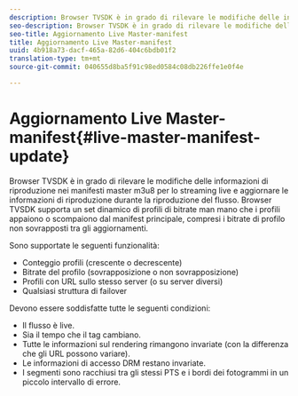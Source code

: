 ```yaml
---
description: Browser TVSDK è in grado di rilevare le modifiche delle informazioni di riproduzione nei manifesti master m3u8 per lo streaming live e aggiornare le informazioni di riproduzione durante la riproduzione del flusso. Browser TVSDK supporta un set dinamico di profili di bitrate man mano che i profili appaiono o scompaiono dal manifest principale, compresi i bitrate di profilo non sovrapposti tra gli aggiornamenti.
seo-description: Browser TVSDK è in grado di rilevare le modifiche delle informazioni di riproduzione nei manifesti master m3u8 per lo streaming live e aggiornare le informazioni di riproduzione durante la riproduzione del flusso. Browser TVSDK supporta un set dinamico di profili di bitrate man mano che i profili appaiono o scompaiono dal manifest principale, compresi i bitrate di profilo non sovrapposti tra gli aggiornamenti.
seo-title: Aggiornamento Live Master-manifest
title: Aggiornamento Live Master-manifest
uuid: 4b918a73-dacf-465a-82d6-404c6bdb01f2
translation-type: tm+mt
source-git-commit: 040655d8ba5f91c98ed0584c08db226ffe1e0f4e

---
```



# Aggiornamento Live Master-manifest{#live-master-manifest-update}

Browser TVSDK è in grado di rilevare le modifiche delle informazioni di riproduzione nei manifesti master m3u8 per lo streaming live e aggiornare le informazioni di riproduzione durante la riproduzione del flusso. Browser TVSDK supporta un set dinamico di profili di bitrate man mano che i profili appaiono o scompaiono dal manifest principale, compresi i bitrate di profilo non sovrapposti tra gli aggiornamenti.

Sono supportate le seguenti funzionalità:

* Conteggio profili (crescente o decrescente)
* Bitrate del profilo (sovrapposizione o non sovrapposizione)
* Profili con URL sullo stesso server (o su server diversi)
* Qualsiasi struttura di failover

Devono essere soddisfatte tutte le seguenti condizioni:

* Il flusso è live.
* Sia il tempo che il tag cambiano.
* Tutte le informazioni sul rendering rimangono invariate (con la differenza che gli URL possono variare).
* Le informazioni di accesso DRM restano invariate.
* I segmenti sono racchiusi tra gli stessi PTS e i bordi dei fotogrammi in un piccolo intervallo di errore.

